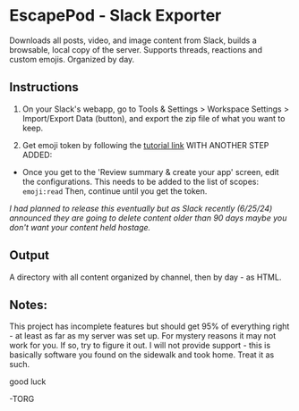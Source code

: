 # EscapePod - Slack Exporter
Downloads all posts, video, and image content from Slack, builds a browsable, local copy of the server.
Supports threads, reactions and custom emojis. Organized by day.


## Instructions

1. On your Slack's webapp, go to Tools & Settings > Workspace Settings > Import/Export Data (button), and export the zip file of what you want to keep.

2. Get emoji token by following the [tutorial link](https://api.slack.com/tutorials/tracks/getting-a-token) WITH ANOTHER STEP ADDED:
 - Once you get to the 'Review summary & create your app' screen, edit the configurations. This needs to be added to the list of scopes:
`emoji:read`
Then, continue until you get the token.



*I had planned to release this eventually but as Slack recently (6/25/24) announced they are going to delete content older than 90 days maybe you don't want your content held hostage.*

## Output

A directory with all content organized by channel, then by day - as HTML.




## Notes:

This project has incomplete features but should get 95% of everything right - at least as far as my server was set up. For mystery reasons it may not work for you. If so, try to figure it out. I will not provide support - this is basically software you found on the sidewalk and took home. Treat it as such.


good luck

-TORG
